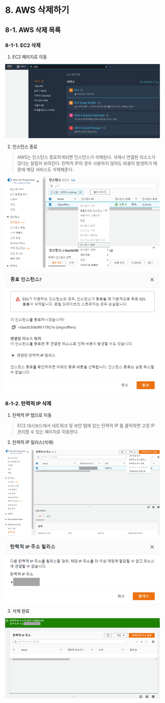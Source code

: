 # 8. AWS 삭제하기

## 8-1. AWS 삭제 목록

### 8-1-1. EC2 삭제

1. EC2 페이지로 이동

![aws-deleteecc.png](../images/8_deleteaws/aws-deleteecc.png)

2. 인스턴스 종료
> AWS는 인스턴스 종료하게되면 인스턴스가 삭제된다. 삭제시 연결된 리소스가 있다는 알림이 보여진다.
> 탄력적 IP의 경우 사용하지 않아도 비용이 발생하기 때문에 해당 서비스도 삭제해준다.

![aws-deleteecc2.png](../images/8_deleteaws/aws-deleteecc2.png)

![aws-deleteecc3.png](../images/8_deleteaws/aws-deleteecc3.png)

### 8-1-2. 탄력적 IP 삭제

1. 탄력적 IP 탭으로 이동
> EC2 대시보드에서 네트워크 및 보안 탭에 있는 탄력적 IP 를 클릭하면 고정 IP 관리할 수 있는 페이지로 이동한다.

2. 탄력적 IP 릴리스(삭제)

![aws-deleteip.png](../images/8_deleteaws/aws-deleteip.png)

![aws-deleteip2.png](../images/8_deleteaws/aws-deleteip2.png)

3. 삭제 완료

![aws-deleteip3.png](../images/8_deleteaws/aws-deleteip3.png)
